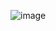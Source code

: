 ![image](https://github.com/NidhiSingh25901/PowerBI_World_Happiness_Report/assets/68208521/5fff71d9-96f1-4736-843e-00ffd42b393a)
